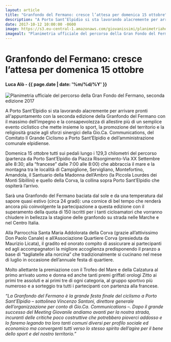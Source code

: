 ```yaml
---
layout: article
title: "Granfondo del Fermano: cresce l’attesa per domenica 15 ottobre"
description: "A Porto Sant’Elpidio si sta lavorando alacremente per arrivare pronti all'appuntamento con la seconda edizione della Granfondo del Fermano con il massimo dell’impegno e la consapevolezza di allestire più di un semplice evento ciclistico che mette insieme lo sport, la promozione del territorio e la religiosità grazie agli sforzi sinergici della Gio.Ca. Communications, del Comitato Il Grande Ciclismo a Porto Sant’Elpidio e dell’amministrazione comunale elpidiense."
date: 2017-10-12 10:00:00 -0600
image: https://s3.eu-central-1.amazonaws.com/giovanissimi/planimetriahomepage.jpg
imagealt: "Planimetria ufficiale del percorso della Gran Fondo del Fermano, seconda edizione 2017"
---
```


# Granfondo del Fermano: cresce l’attesa per domenica 15 ottobre

#### Luca Alò - {{ page.date | date: '%m/%d/%Y' }}

![Planimetria ufficiale del percorso della Gran Fondo del Fermano, seconda edizione 2017](https://s3.eu-central-1.amazonaws.com/giovanissimi/planimetria_gran_fondo_del_fermano.jpg)

A Porto Sant’Elpidio si sta lavorando alacremente per arrivare pronti all'appuntamento con la seconda edizione della Granfondo del Fermano con il massimo dell’impegno e la consapevolezza di allestire più di un semplice evento ciclistico che mette insieme lo sport, la promozione del territorio e la religiosità grazie agli sforzi sinergici della Gio.Ca. Communications, del Comitato Il Grande Ciclismo a Porto Sant’Elpidio e dell’amministrazione comunale elpidiense.

Domenica 15 ottobre tutti sui pedali lungo i 129,3 chilometri del percorso (partenza da Porto Sant’Elpidio da Piazza Risorgimento-Via XX Settembre alle 8:30; alla “francese” dalle 7:00 alle 8:00) che abbraccia il mare e la montagna tra le località di Campiglione, Servigliano, Montefortino, Amandola, il Santuario della Madonna dell’Ambro (la Piccola Lourdes dei Monti Sibillini) e quello della Corva, la collina sopra Porto Sant’Elpidio che ospiterà l’arrivo.
 
Sarà una Granfondo del Fermano baciata dal sole e da una temperatura dal sapore quasi estivo (circa 24 gradi): una cornice di bel tempo che renderà ancora più coinvolgente la partecipazione a questa edizione con il superamento della quota di 150 iscritti per i tanti cicloamatori che vorranno chiudere in bellezza la stagione delle granfondo su strada nelle Marche e nel Centro Italia.
 
Alla Parrocchia Santa Maria Addolorata della Corva (grazie all’attivissimo Don Paolo Canale) e all’Associazione Quartiere Corva (presieduta da Maurizio Licata), il gradito ed onorato compito di assicurare ai partecipanti ed agli accompagnatori la migliore accoglienza predisponendo il pranzo a base di “tagliatelle alla norcina” che tradizionalmente si cucinano nel mese di luglio in occasione dell’annuale festa di quartiere.
 
Molto allettante la premiazione con il Trofeo del Mare e della Calzatura al primo arrivato uomo e donna ed anche tanti premi griffati orologi Zitto ai primi tre assoluti e ai primi tre di ogni categoria, al gruppo sportivo più numeroso e a sorteggio tra tutti i partecipanti con partenza alla francese.
 
<i>“La Granfondo del Fermano è la grande festa finale del ciclismo a Porto Sant’Elpidio – sottolinea Vincenzo Santoni, direttore generale dell’organizzazione per conto di Gio.Ca. Communications –. Dopo il grande successo del Meeting Giovanile andiamo avanti per la nostra strada, incuranti delle critiche poco costruttive che potrebbero pioverci addosso e lo faremo legando tra loro tanti comuni diversi per profilo sociale ed economico ma convergenti tutti verso lo stesso spirito dell’agire per il bene dello sport e del nostro territorio.”</i>